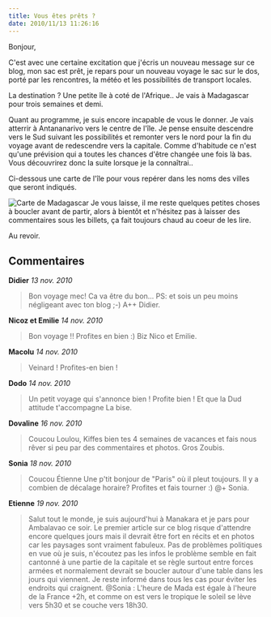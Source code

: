 ```yaml
---
title: Vous êtes prêts ?
date: 2010/11/13 11:26:16
---
```


Bonjour,

C'est avec une certaine excitation que j'écris un nouveau message sur ce blog, mon sac est prêt, je repars pour un nouveau voyage le sac sur le dos, porté par les rencontres, la météo et les possibilités de transport locales.

La destination ? Une petite île à coté de l'Afrique.. Je vais à Madagascar pour trois semaines et demi.

Quant au programme, je suis encore incapable de vous le donner. Je vais atterrir à Antananarivo vers le centre de l'île. Je pense ensuite descendre vers le Sud suivant les possibilités et remonter vers le nord pour la fin du voyage avant de redescendre vers la capitale. Comme d'habitude ce n'est qu'une prévision qui a toutes les chances d'être changée une fois là bas. Vous découvrirez donc la suite lorsque je la connaîtrai..

Ci-dessous une carte de l'île pour vous repérer dans les noms des villes que seront indiqués.

![Carte de Madagascar ](blog/Vous-etes-prets/madagascar.png "Carte de Madagascar ")
Je vous laisse, il me reste quelques petites choses à boucler avant de partir, alors à bientôt et n'hésitez pas à laisser des commentaires sous les billets, ça fait toujours chaud au coeur de les lire.

Au revoir.

## Commentaires

__Didier__ _13 nov. 2010_
> Bon voyage mec! Ca va être du bon...
PS: et sois un peu moins négligeant avec ton blog ;-)
A++
Didier.

__Nicoz et Emilie__ _14 nov. 2010_
> Bon voyage !!
Profites en bien :)
Biz
Nico et Emilie.

__Macolu__ _14 nov. 2010_
> Veinard ! Profites-en bien !

__Dodo__ _14 nov. 2010_
> Un petit voyage qui s'annonce bien ! Profite bien !
Et que la Dud attitude t'accompagne
La bise.

__Dovaline__ _16 nov. 2010_
> Coucou Loulou,
Kiffes bien tes 4 semaines de vacances et fais nous rêver si peu par des commentaires et photos.
Gros Zoubis.

__Sonia__ _18 nov. 2010_
> Coucou Étienne
Une p'tit bonjour de "Paris" où il pleut toujours.
Il y a combien de décalage horaire?
Profites et fais tourner :)
@+
Sonia.

__Etienne__ _19 nov. 2010_
> Salut tout le monde, je suis aujourd'hui à Manakara et je pars pour Ambalavao ce soir. Le premier article sur ce blog risque d'attendre encore quelques jours mais il devrait être fort en récits et en photos car les paysages sont vraiment fabuleux. Pas de problèmes politiques en vue où je suis, n'écoutez pas les infos le problème semble en fait cantonné à une partie de la capitale et se règle surtout entre forces armées et normalement devrait se boucler autour d'une table dans les jours qui viennent. Je reste informé dans tous les cas pour éviter les endroits qui craignent.
@Sonia : L'heure de Mada est égale à l'heure de la France +2h, et comme on est vers le tropique le soleil se lève vers 5h30 et se couche vers 18h30.

